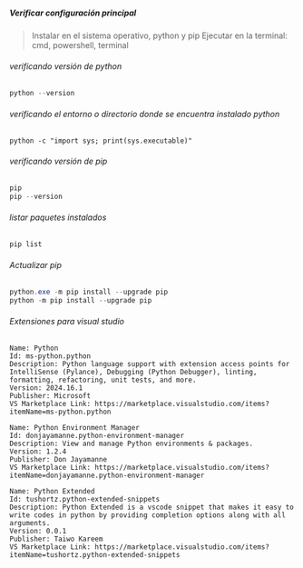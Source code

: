##### Verificar configuración principal

> Instalar en el sistema operativo, python y pip
> Ejecutar en la terminal: cmd, powershell, terminal

###### verificando versión de python

```powershell
python --version
```

###### verificando el entorno o directorio donde se encuentra instalado python

```
python -c "import sys; print(sys.executable)"
```

###### verificando versión de pip

```powershell
pip
pip --version
```

###### listar paquetes instalados

```powershell
pip list
```

###### Actualizar pip

```powershell
python.exe -m pip install --upgrade pip
python -m pip install --upgrade pip
```

###### Extensiones para visual studio

```
Name: Python
Id: ms-python.python
Description: Python language support with extension access points for IntelliSense (Pylance), Debugging (Python Debugger), linting, formatting, refactoring, unit tests, and more.
Version: 2024.16.1
Publisher: Microsoft
VS Marketplace Link: https://marketplace.visualstudio.com/items?itemName=ms-python.python
```

```
Name: Python Environment Manager
Id: donjayamanne.python-environment-manager
Description: View and manage Python environments & packages.
Version: 1.2.4
Publisher: Don Jayamanne
VS Marketplace Link: https://marketplace.visualstudio.com/items?itemName=donjayamanne.python-environment-manager
```

```
Name: Python Extended
Id: tushortz.python-extended-snippets
Description: Python Extended is a vscode snippet that makes it easy to write codes in python by providing completion options along with all arguments.
Version: 0.0.1
Publisher: Taiwo Kareem
VS Marketplace Link: https://marketplace.visualstudio.com/items?itemName=tushortz.python-extended-snippets 
```
